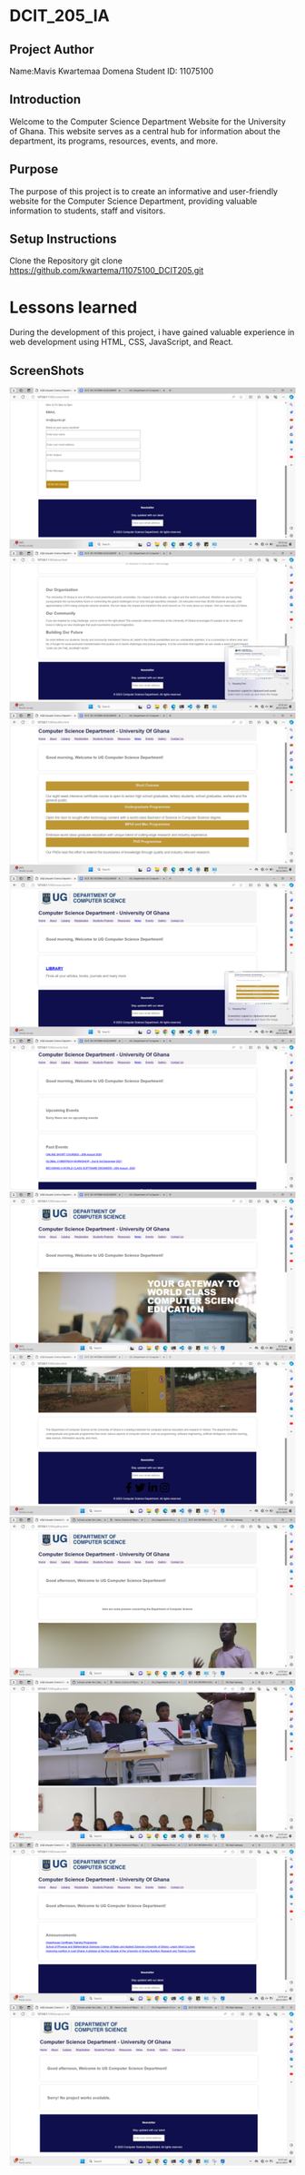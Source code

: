# DCIT_205_IA
## Project Author
Name:Mavis Kwartemaa Domena
Student ID: 11075100

## Introduction
Welcome to the Computer Science Department Website for the University of Ghana. This website serves as a central hub for information about the department, its programs, resources, events, and more.

## Purpose
The purpose of this project is to create an informative and user-friendly website for the Computer Science Department, providing valuable information to students, staff and visitors. 

## Setup Instructions
 Clone the Repository 
git clone https://github.com/kwartema/11075100_DCIT205.git

# Lessons learned
During the development of this project, i have gained valuable experience in web development using HTML, CSS, JavaScript, and React.

## ScreenShots

![Contact Page](<Screenshot 2023-11-28 103335.png>) 
![About Page](<Screenshot 2023-11-28 103212.png>) 
![Registration page](<Screenshot 2023-11-28 103226.png>) 
![Resourses Page](<Screenshot 2023-11-28 103234.png>) 
![Events Page](<Screenshot 2023-11-28 103249.png>) 
![Home Page](<Screenshot 2023-11-28 105211.png>)
![Home Page](<Screenshot 2023-11-28 105225.png>)
![Gallery Page](<Screenshot 2023-11-28 123029.png>)
![Gallery Page](<Screenshot 2023-11-28 123051.png>)
![News Page](<Screenshot 2023-11-28 123428.png>)
![Projects Page](<Screenshot 2023-11-28 124310.png>)